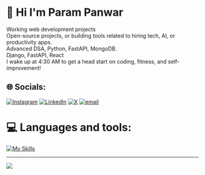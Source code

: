 #                                                                             💫 Hi I'm Param Panwar
Working web development projects<br>Open-source projects, or building tools related to hiring tech, AI, or productivity apps.<br>Advanced DSA, Python, FastAPI, MongoDB.<br>Django, FastAPI, React<br>I wake up at 4:30 AM to get a head start on coding, fitness, and self-improvement!


## 🌐 Socials:
[![Instagram](https://img.shields.io/badge/Instagram-%23E4405F.svg?logo=Instagram&logoColor=white)](https://instagram.com/parampanwar36) [![LinkedIn](https://img.shields.io/badge/LinkedIn-%230077B5.svg?logo=linkedin&logoColor=white)](https://linkedin.com/in/parampanwar) [![X](https://img.shields.io/badge/X-black.svg?logo=X&logoColor=white)](https://x.com/parampanwar36) [![email](https://img.shields.io/badge/Email-D14836?logo=gmail&logoColor=white)](mailto:parampanwar36@gmail.com) 

# 💻 Languages and tools:
[![My Skills](https://skillicons.dev/icons?i=js,html,css,wasm)](https://skillicons.dev)



---
[![](https://visitcount.itsvg.in/api?id=parampanwar&icon=0&color=0)](https://visitcount.itsvg.in)
